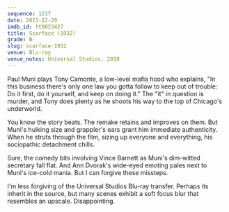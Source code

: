```yaml
---
sequence: 1217
date: 2021-12-20
imdb_id: tt0023427
title: Scarface (1932)
grade: B-
slug: scarface-1932
venue: Blu-ray
venue_notes: Universal Studios, 2019
---
```


Paul Muni plays Tony Camonte, a low-level mafia hood who explains, "In this business there's only one law you gotta follow to keep out of trouble: Do it first, do it yourself, and keep on doing it." The "it" in question is murder, and Tony does plenty as he shoots his way to the top of Chicago's underworld.

<!-- end -->

You know the story beats. The <span data-imdb="tt0086250">remake</span> retains and improves on them. But Muni's hulking size and grappler's ears grant him immediate authenticity. When he struts through the film, sizing up everyone and everything, his sociopathic detachment chills.

Sure, the comedy bits involving Vince Barnett as Muni's dim-witted secretary fall flat. And Ann Dvorak's wide-eyed emoting pales next to Muni's ice-cold mania. But I can forgive these missteps.

I'm less forgiving of the Universal Studios Blu-ray transfer. Perhaps its inherit in the source, but many scenes exhibit a soft focus blur that resembles an upscale. Disappointing.
